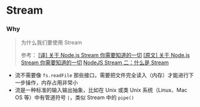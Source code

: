 # Stream

### Why

> 为什么我们要使用 Stream
>
> 参考：
> [[译] 关于 Node.js Stream 你需要知道的一切](https://segmentfault.com/a/1190000009793488)
> [[原文] 关于 Node.js Stream 你需要知道的一切](https://medium.freecodecamp.com/node-js-streams-everything-you-need-to-know-c9141306be93)
> [NodeJS Stream 二：什么是 Stream](https://www.cnblogs.com/dolphinX/p/6285240.html)

- 流不需要像 `fs.readFile` 那些接口，需要把文件完全读入（内存）才能进行下一步操作，内存占用非常小
- 流是一种标准的输入输出抽象，比如在 Unix 或类 Unix 系统（Linux、Mac OS 等）中有管道符号 `|`，类似 Stream 中的 `pipe()`

